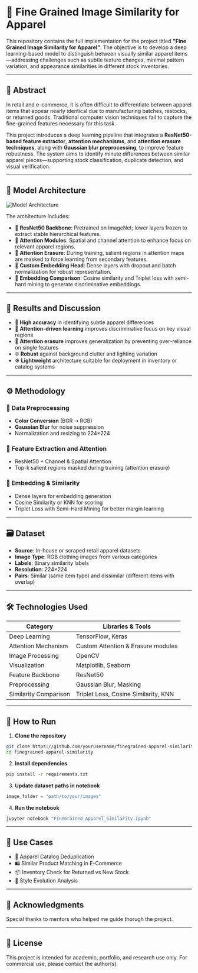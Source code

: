 # 👕 Fine Grained Image Similarity for Apparel

This repository contains the full implementation for the project titled **"Fine Grained Image Similarity for Apparel"**. The objective is to develop a deep learning-based model to distinguish between visually similar apparel items—addressing challenges such as subtle texture changes, minimal pattern variation, and appearance similarities in different stock inventories.

---

## 🔬 Abstract

In retail and e-commerce, it is often difficult to differentiate between apparel items that appear nearly identical due to manufacturing batches, restocks, or returned goods. Traditional computer vision techniques fail to capture the fine-grained features necessary for this task. 

This project introduces a deep learning pipeline that integrates a **ResNet50-based feature extractor**, **attention mechanisms**, and **attention erasure techniques**, along with **Gaussian blur preprocessing**, to improve feature robustness. The system aims to identify minute differences between similar apparel pieces—supporting stock classification, duplicate detection, and visual verification.

---

## 🧠 Model Architecture
![Model Architecture](https://github.com/user-attachments/assets/2c3ced9a-8b90-42ee-9c97-316428bc60cf)

The architecture includes:

- 🎯 **ResNet50 Backbone**: Pretrained on ImageNet; lower layers frozen to extract stable hierarchical features.
- 🧠 **Attention Modules**: Spatial and channel attention to enhance focus on relevant apparel regions.
- 🧹 **Attention Erasure**: During training, salient regions in attention maps are masked to force learning from secondary features.
- 🧱 **Custom Embedding Head**: Dense layers with dropout and batch normalization for robust representation.
- 📐 **Embedding Comparison**: Cosine similarity and Triplet loss with semi-hard mining to generate discriminative embeddings.

---

## 🧪 Results and Discussion

- 🎯 **High accuracy** in identifying subtle apparel differences
- 🧠 **Attention-driven learning** improves discriminative focus on key visual regions
- 🔄 **Attention erasure** improves generalization by preventing over-reliance on single features
- 🌐 **Robust** against background clutter and lighting variation
- ⚙️ **Lightweight** architecture suitable for deployment in inventory or catalog systems

---

## ⚙️ Methodology

### 🧼 Data Preprocessing
- **Color Conversion** (BGR ➝ RGB)
- **Gaussian Blur** for noise suppression
- Normalization and resizing to 224×224

### 🧠 Feature Extraction and Attention
- ResNet50 + Channel & Spatial Attention
- Top-k salient regions masked during training (attention erasure)

### 🔗 Embedding & Similarity
- Dense layers for embedding generation
- Cosine Similarity or KNN for scoring
- Triplet Loss with Semi-Hard Mining for better margin learning

---

## 🗃️ Dataset

- **Source**: In-house or scraped retail apparel datasets
- **Image Type**: RGB clothing images from various categories
- **Labels**: Binary similarity labels
- **Resolution**: 224×224
- **Pairs**: Similar (same item type) and dissimilar (different items with overlap)

---

## 🛠️ Technologies Used

| Category              | Libraries & Tools                             |
|-----------------------|-----------------------------------------------|
| Deep Learning         | TensorFlow, Keras                             |
| Attention Mechanism   | Custom Attention & Erasure modules            |
| Image Processing      | OpenCV                                        |
| Visualization         | Matplotlib, Seaborn                           |
| Feature Backbone      | ResNet50                                      |
| Preprocessing         | Gaussian Blur, Masking                        |
| Similarity Comparison | Triplet Loss, Cosine Similarity, KNN          |

---

## 🚀 How to Run

1. **Clone the repository**
```bash
git clone https://github.com/yourusername/finegrained-apparel-similarity.git
cd finegrained-apparel-similarity
````

2. **Install dependencies**

```bash
pip install -r requirements.txt
```

3. **Update dataset paths in notebook**

```python
image_folder = "path/to/your/images"
```

4. **Run the notebook**

```bash
jupyter notebook "FineGrained_Apparel_Similarity.ipynb"
```

---

## 📌 Use Cases

* 🧾 Apparel Catalog Deduplication
* 🛍️ Similar Product Matching in E-Commerce
* 📦 Inventory Check for Returned vs New Stock
* 🔁 Style Evolution Analysis

---

## 🙏 Acknowledgments

Special thanks to mentors who helped me guide thorugh the project.

---

## 🧾 License

This project is intended for academic, portfolio, and research use only. For commercial use, please contact the author(s).

